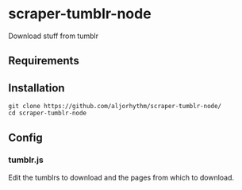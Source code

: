 # scraper-tumblr-node

Download stuff from tumblr

## Requirements

## Installation

```
git clone https://github.com/aljorhythm/scraper-tumblr-node/
cd scraper-tumblr-node
```

## Config

### tumblr.js

Edit the tumblrs to download and the pages from which to download.
